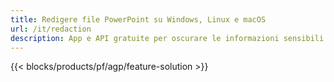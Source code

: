 ```yaml
---
title: Redigere file PowerPoint su Windows, Linux e macOS
url: /it/redaction
description: App e API gratuite per oscurare le informazioni sensibili da PPT PPTX e ODP
---
```


{{< blocks/products/pf/agp/feature-solution >}} 

